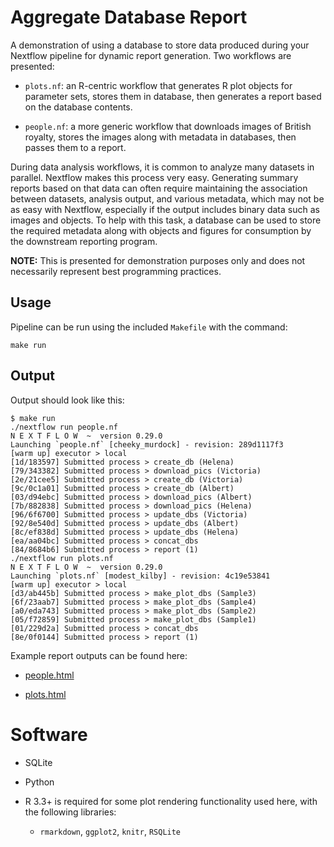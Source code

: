 # Aggregate Database Report

A demonstration of using a database to store data produced during your Nextflow pipeline for dynamic report generation. Two workflows are presented:

- `plots.nf`: an R-centric workflow that generates R plot objects for parameter sets, stores them in database, then generates a report based on the database contents.

- `people.nf`: a more generic workflow that downloads images of British royalty, stores the images along with metadata in databases, then passes them to a report.

During data analysis workflows, it is common to analyze many datasets in parallel. Nextflow makes this process very easy. Generating summary reports based on that data can often require maintaining the association between datasets, analysis output, and various metadata, which may not be as easy with Nextflow, especially if the output includes binary data such as images and objects. To help with this task, a database can be used to store the required metadata along with objects and figures for consumption by the downstream reporting program.

__NOTE:__ This is presented for demonstration purposes only and does not necessarily represent best programming practices.

## Usage

Pipeline can be run using the included `Makefile` with the command:

```
make run
```

## Output

Output should look like this:

```
$ make run
./nextflow run people.nf
N E X T F L O W  ~  version 0.29.0
Launching `people.nf` [cheeky_murdock] - revision: 289d1117f3
[warm up] executor > local
[1d/183597] Submitted process > create_db (Helena)
[79/343382] Submitted process > download_pics (Victoria)
[2e/21cee5] Submitted process > create_db (Victoria)
[9c/0c1a01] Submitted process > create_db (Albert)
[03/d94ebc] Submitted process > download_pics (Albert)
[7b/882838] Submitted process > download_pics (Helena)
[96/6f6700] Submitted process > update_dbs (Victoria)
[92/8e540d] Submitted process > update_dbs (Albert)
[8c/ef838d] Submitted process > update_dbs (Helena)
[ea/aa04bc] Submitted process > concat_dbs
[84/8684b6] Submitted process > report (1)
./nextflow run plots.nf
N E X T F L O W  ~  version 0.29.0
Launching `plots.nf` [modest_kilby] - revision: 4c19e53841
[warm up] executor > local
[d3/ab445b] Submitted process > make_plot_dbs (Sample3)
[6f/23aab7] Submitted process > make_plot_dbs (Sample4)
[a0/eda743] Submitted process > make_plot_dbs (Sample2)
[05/f72859] Submitted process > make_plot_dbs (Sample1)
[01/229d2a] Submitted process > concat_dbs
[8e/0f0144] Submitted process > report (1)
```

Example report outputs can be found here:

- [people.html](https://rawgit.com/stevekm/nextflow-demos/aggr-reports/aggregate-db-report/output/people/people.html)

- [plots.html](https://rawgit.com/stevekm/nextflow-demos/aggr-reports/aggregate-db-report/output/plots/plots.html)

# Software

- SQLite

- Python

- R 3.3+ is required for some plot rendering functionality used here, with the following libraries:

  - `rmarkdown`, `ggplot2`, `knitr`, `RSQLite`
